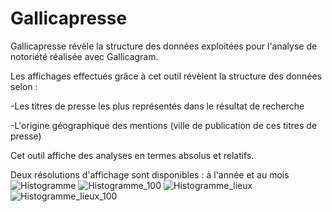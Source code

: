 # Gallicapresse
Gallicapresse révèle la structure des données exploitées pour l'analyse de notoriété réalisée avec Gallicagram.

Les affichages effectués grâce à cet outil révèlent la structure des données selon :
  
  -Les titres de presse les plus représentés dans le résultat de recherche
  
  -L'origine géographique des mentions (ville de publication de ces titres de presse)

Cet outil affiche des analyses en termes absolus et relatifs.

Deux résolutions d'affichage sont disponibles : à l'année et au mois
![Histogramme](https://user-images.githubusercontent.com/25954316/93577616-8c2a0580-f99c-11ea-9ebb-85ff353b0c20.png)
![Histogramme_100](https://user-images.githubusercontent.com/25954316/93577621-8df3c900-f99c-11ea-9a7b-da2f6a91d3d9.png)
![Histogramme_lieux](https://user-images.githubusercontent.com/25954316/93577627-8f24f600-f99c-11ea-95d6-ccc36a98bf86.png)
![Histogramme_lieux_100](https://user-images.githubusercontent.com/25954316/93577630-8fbd8c80-f99c-11ea-8704-07f88fd420b0.png)
